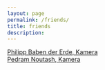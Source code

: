 ```yaml
---
layout: page
permalink: /friends/
title: friends
description:
---
```

<a href="http://baben-photography.com/" target="_blank">Philipp Baben der Erde, Kamera</a>
<br>
<a href="http://www.pedramnoutash.com/" target="_blank">Pedram Noutash, Kamera</a>


